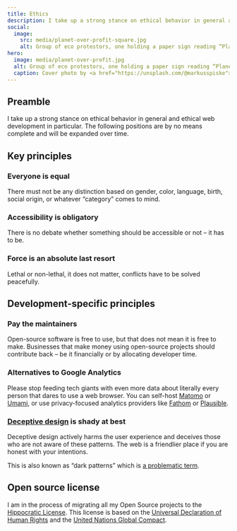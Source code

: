 ```yaml
---
title: Ethics
description: I take up a strong stance on ethical behavior in general and ethical web development in particular.
social:
  image:
    src: media/planet-over-profit-square.jpg
    alt: Group of eco protestors, one holding a paper sign reading “Planet over Profit”.
hero:
  image: media/planet-over-profit.jpg
  alt: Group of eco protestors, one holding a paper sign reading “Planet over Profit”.
  caption: Cover photo by <a href="https://unsplash.com/@markusspiske">Markus Spiske</a> on <a href="https://unsplash.com/photos/n52HL8hmsdg">Unsplash</a>.
---
```


## Preamble

I take up a strong stance on ethical behavior in general and ethical web development in particular. The following positions are by no means complete and will be expanded over time.

## Key principles

### Everyone is equal

There must not be any distinction based on gender, color, language, birth, social origin, or whatever “category” comes to mind.

### Accessibility is obligatory

There is no debate whether something should be accessible or not – it has to be.

### Force is an absolute last resort

Lethal or non-lethal, it does not matter, conflicts have to be solved peacefully.

## Development-specific principles

### Pay the maintainers

Open-source software is free to use, but that does not mean it is free to make. Businesses that make money using open-source projects should contribute back – be it financially or by allocating developer time.

### Alternatives to Google Analytics

Please stop feeding tech giants with even more data about literally every person that dares to use a web browser. You can self-host [Matomo](https://matomo.org) or [Umami](https://umami.is), or use privacy-focused analytics providers like [Fathom](https://usefathom.com) or [Plausible](https://plausible.io).

### [Deceptive design](https://www.deceptive.design/) is shady at best

Deceptive design actively harms the user experience and deceives those who are not aware of these patterns. The web is a friendlier place if you are honest with your intentions.

This is also known as “dark patterns” which is [a problematic term](https://adactio.com/journal/18192).

## Open source license

I am in the process of migrating all my Open Source projects to the [Hippocratic License](https://firstdonoharm.dev). This license is based on the [Universal Declaration of Human Rights](https://www.un.org/en/universal-declaration-human-rights/) and the [United Nations Global Compact](https://www.unglobalcompact.org).
